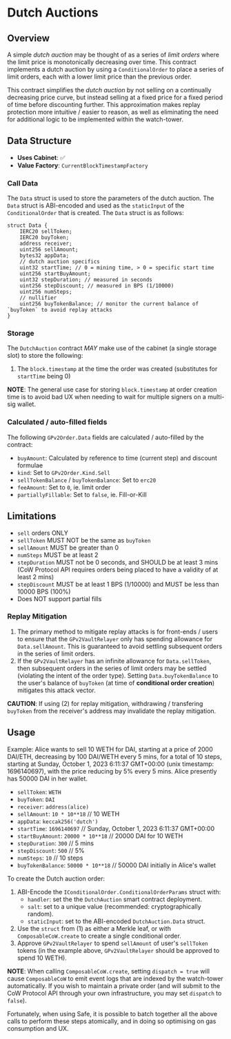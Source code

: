 # Dutch Auctions

## Overview

A simple _dutch auction_ may be thought of as a series of _limit orders_ where the limit price is monotonically decreasing over time. This contract implements a dutch auction by using a `ConditionalOrder` to place a series of limit orders, each with a lower limit price than the previous order.

This contract simplifies the _dutch auction_ by not selling on a continually decreasing price curve, but instead selling at a fixed price for a fixed period of time before discounting further. This approximation makes replay protection more intuitive / easier to reason, as well as eliminating the need for additional logic to be implemented within the watch-tower.

## Data Structure

* **Uses Cabinet**: ✅
* **Value Factory**: `CurrentBlockTimestampFactory`

### Call Data

The `Data` struct is used to store the parameters of the dutch auction. The `Data` struct is ABI-encoded and used as the `staticInput` of the `ConditionalOrder` that is created. The `Data` struct is as follows:

```solidity=
struct Data {
    IERC20 sellToken;
    IERC20 buyToken;
    address receiver;
    uint256 sellAmount;
    bytes32 appData;
    // dutch auction specifics
    uint32 startTime; // 0 = mining time, > 0 = specific start time
    uint256 startBuyAmount;
    uint32 stepDuration; // measured in seconds
    uint256 stepDiscount; // measured in BPS (1/10000)
    uint256 numSteps;
    // nullifier
    uint256 buyTokenBalance; // monitor the current balance of `buyToken` to avoid replay attacks
}
```

### Storage

The `DutchAuction` contract _MAY_ make use of the cabinet (a single storage slot) to store the following:

1. The `block.timestamp` at the time the order was created (substitutes for `startTime` being 0)

**NOTE**: The general use case for storing `block.timestamp` at order creation time is to avoid bad UX when needing to wait for multiple signers on a multi-sig wallet.

### Calculated / auto-filled fields

The following `GPv2Order.Data` fields are calculated / auto-filled by the contract:

- `buyAmount`: Calculated by reference to time (current step) and discount formulae
- `kind`: Set to `GPv2Order.Kind.Sell`
- `sellTokenBalance` / `buyTokenBalance`: Set to `erc20`
- `feeAmount`: Set to `0`, ie. limit order
- `partiallyFillable`: Set to `false`, ie. Fill-or-Kill

## Limitations

* `sell` orders ONLY
* `sellToken` MUST NOT be the same as `buyToken`
* `sellAmount` MUST be greater than 0
* `numSteps` MUST be at least 2
* `stepDuration` MUST not be 0 seconds, and SHOULD be at least 3 mins (CoW Protocol API requires orders being placed to have a validity of at least 2 mins)
* `stepDiscount` MUST be at least 1 BPS (1/10000) and MUST be less than 10000 BPS (100%)
* Does NOT support partial fills

### Replay Mitigation

1. The primary method to mitigate replay attacks is for front-ends / users to ensure that the `GPv2VaultRelayer` only has spending allowance for `Data.sellAmount`. This is guaranteed to avoid settling subsequent orders in the series of limit orders.
2. If the `GPv2VaultRelayer` has an infinite allowance for `Data.sellToken`, then subsequent orders in the series of limit orders may be settled (violating the intent of the order type). Setting `Data.buyTokenBalance` to the user's  balance of `buyToken` (at time of **conditional order creation**) mitigates this attack vector.

**CAUTION**: If using (2) for replay mitigation, withdrawing / transfering `buyToken` from the receiver's address may invalidate the replay mitigation.

## Usage

Example: Alice wants to sell 10 WETH for DAI, starting at a price of 2000 DAI/ETH, decreasing by 100 DAI/WETH every 5 mins, for a total of 10 steps, starting at Sunday, October 1, 2023 6:11:37 GMT+00:00 (unix timestamp: 1696140697), with the price reducing by 5% every 5 mins. Alice presently has 50000 DAI in her wallet.

- `sellToken`: `WETH`
- `buyToken`: `DAI`
- `receiver`: `address(alice)`
- `sellAmount`: `10 * 10**18` // 10 WETH
- `appData`: `keccak256('dutch')`
- `startTime`: `1696140697` // Sunday, October 1, 2023 6:11:37 GMT+00:00
- `startBuyAmount`: `20000 * 10**18` // 20000 DAI for 10 WETH
- `stepDuration`: `300` // 5 mins
- `stepDiscount`: `500` // 5%
- `numSteps`: `10` // 10 steps
- `buyTokenBalance`: `50000 * 10**18` // 50000 DAI initially in Alice's wallet

To create the Dutch auction order:

1. ABI-Encode the `IConditionalOrder.ConditionalOrderParams` struct with:
    - `handler`: set the the `DutchAuction` smart contract deployment.
    - `salt`: set to a unique value (recommended: cryptographically random).
    - `staticInput`: set to the ABI-encoded `DutchAuction.Data` struct.
2. Use the `struct` from (1) as either a Merkle leaf, or with `ComposableCoW.create` to create a single conditional order.
3. Approve `GPv2VaultRelayer` to spend `sellAmount` of user's `sellToken` tokens (in the example above, `GPv2VaultRelayer` should be approved to spend 10 WETH).

**NOTE**: When calling `ComposableCoW.create`, setting `dispatch = true` will cause `ComposableCoW` to emit event logs that are indexed by the watch-tower automatically. If you wish to maintain a private order (and will submit to the CoW Protocol API  through your own infrastructure, you may set `dispatch` to `false`).

Fortunately, when using Safe, it is possible to batch together all the above calls to perform these steps atomically, and in doing so optimising on gas consumption and UX.